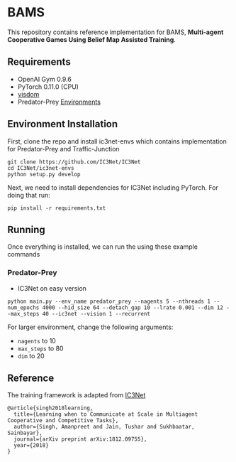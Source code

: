 # BAMS

This repository contains reference implementation for BAMS, **Multi-agent Cooperative Games Using Belief Map Assisted
Training**.

## Requirements
* OpenAI Gym 0.9.6
* PyTorch 0.11.0 (CPU)
* [visdom](https://github.com/facebookresearch/visdom)
* Predator-Prey [Environments](https://github.com/apsdehal/ic3net-envs)


## Environment Installation

First, clone the repo and install ic3net-envs which contains implementation for Predator-Prey and Traffic-Junction

```
git clone https://github.com/IC3Net/IC3Net
cd IC3Net/ic3net-envs
python setup.py develop
```


Next, we need to install dependencies for IC3Net including PyTorch. For doing that run:

```
pip install -r requirements.txt
```

## Running

Once everything is installed, we can run the using these example commands


### Predator-Prey

- IC3Net on easy version

```
python main.py --env_name predator_prey --nagents 5 --nthreads 1 --num_epochs 4000 --hid_size 64 --detach_gap 10 --lrate 0.001 --dim 12 --max_steps 40 --ic3net --vision 1 --recurrent
```


For larger environment, change the following arguments:
- `nagents` to 10
- `max_steps` to 80
- `dim` to 20


## Reference

The training framework is adapted from [IC3Net](https://github.com/IC3Net/IC3Net)
```
@article{singh2018learning,
  title={Learning when to Communicate at Scale in Multiagent Cooperative and Competitive Tasks},
  author={Singh, Amanpreet and Jain, Tushar and Sukhbaatar, Sainbayar},
  journal={arXiv preprint arXiv:1812.09755},
  year={2018}
}
```